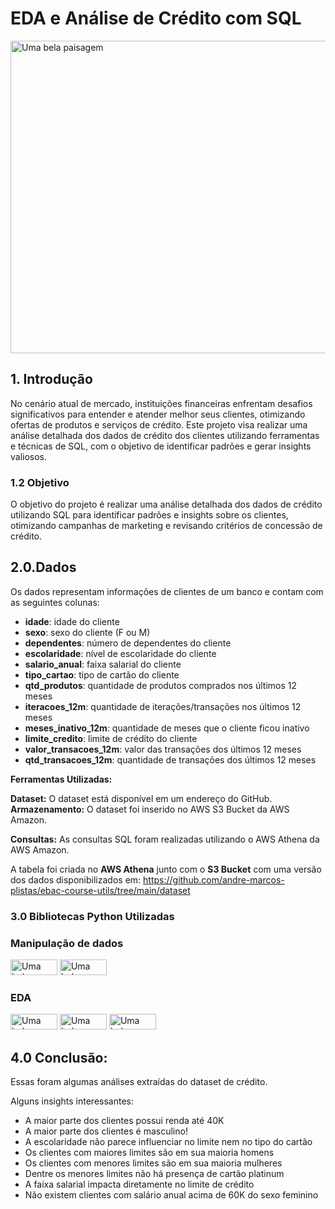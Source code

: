 # EDA e Análise de Crédito com SQL
 <img src="image/project1_2.jpeg.png" alt="Uma bela paisagem" width="1000" height="500" title="Clique para ampliar">
 <h2>1. Introdução</h2>
<P>No cenário atual de mercado, instituições financeiras enfrentam desafios significativos para entender e atender melhor seus clientes, otimizando ofertas de produtos e serviços de crédito. Este projeto visa realizar uma análise detalhada dos dados de crédito dos clientes utilizando ferramentas e técnicas de SQL, com o objetivo de identificar padrões e gerar insights valiosos.</P>
 

 <h3> 1.2 Objetivo</h3>
 <p>O objetivo do projeto é realizar uma análise detalhada dos dados de crédito utilizando SQL para identificar padrões e insights sobre os clientes, otimizando campanhas de marketing e revisando critérios de concessão de crédito.
</p>

<h2>2.0.Dados</h2>
<p>Os dados representam informações de clientes de um banco e contam com as seguintes colunas:</p>

<ul>
  <li><strong>idade</strong>: idade do cliente</li>
  <li><strong>sexo</strong>: sexo do cliente (F ou M)</li>
  <li><strong>dependentes</strong>: número de dependentes do cliente</li>
  <li><strong>escolaridade</strong>: nível de escolaridade do cliente</li>
  <li><strong>salario_anual</strong>: faixa salarial do cliente</li>
  <li><strong>tipo_cartao</strong>: tipo de cartão do cliente</li>
  <li><strong>qtd_produtos</strong>: quantidade de produtos comprados nos últimos 12 meses</li>
  <li><strong>iteracoes_12m</strong>: quantidade de iterações/transações nos últimos 12 meses</li>
  <li><strong>meses_inativo_12m</strong>: quantidade de meses que o cliente ficou inativo</li>
  <li><strong>limite_credito</strong>: limite de crédito do cliente</li>
  <li><strong>valor_transacoes_12m</strong>: valor das transações dos últimos 12 meses</li>
  <li><strong>qtd_transacoes_12m</strong>: quantidade de transações dos últimos 12 meses</li>
</ul>
<strong>Ferramentas Utilizadas:</strong>

<strong>Dataset:</strong> O dataset está disponível em um endereço do GitHub.
<strong>Armazenamento:</strong> O dataset foi inserido no AWS S3 Bucket da AWS Amazon.
<p><strong>Consultas:</strong> As consultas SQL foram realizadas utilizando o AWS Athena da AWS Amazon.</p>

<p>A tabela foi criada no <strong>AWS Athena</strong> junto com o <strong>S3 Bucket</strong> com uma versão dos dados disponibilizados em: <a href="https://github.com/andre-marcos-perez/ebac-course-utils/tree/main/dataset">https://github.com/andre-marcos-plistas/ebac-course-utils/tree/main/dataset</a></p>




<h3>3.0 Bibliotecas Python Utilizadas</h3>
<h3> Manipulação de dados</h3>
<img src="image/img_numpy(1).svg" alt="Uma bela paisagem" width="75" height="25" title="img_pandas(1)">
<img src="image/img_pandas(1).svg" alt="Uma bela paisagem" width="75" height="25" title="img_numpy(1)">
<h3> EDA</h3>
<img src="image/img-google-data-studio.svg" alt="Uma bela paisagem" width="75" height="25" title="SQL">
<img src="image/img-google-data-studio.svg" alt="Uma bela paisagem" width="75" height="25" title="S3">
<img src="image/img-google-data-studio.svg" alt="Uma bela paisagem" width="75" height="25" title="Athena">

<h2>4.0 Conclusão:</h2>
Essas foram algumas análises extraídas do dataset de crédito.  

Alguns insights interessantes:

- A maior parte dos clientes possui renda até 40K
- A maior parte dos clientes é masculino!
- A escolaridade não parece influenciar no limite nem no tipo do cartão
- Os clientes com maiores limites são em sua maioria homens
- Os clientes com menores limites são em sua maioria mulheres
- Dentre os menores limites não há presença de cartão platinum
- A faixa salarial impacta diretamente no limite de crédito
- Não existem clientes com salário anual acima de 60K do sexo feminino



